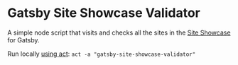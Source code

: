 # Gatsby Site Showcase Validator

A simple node script that visits and checks all the sites in the [Site Showcase](https://www.gatsbyjs.org/showcase/) for Gatsby.

Run locally [using act](https://github.com/nektos/act): `act -a "gatsby-site-showcase-validator"`
